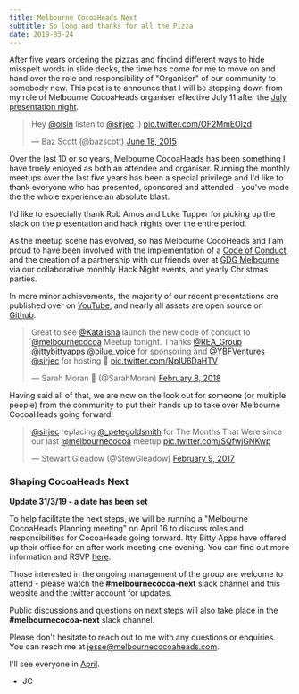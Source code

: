 ```yaml
---
title: Melbourne CocoaHeads Next
subtitle: So long and thanks for all the Pizza
date: 2019-03-24
---
```


After five years ordering the pizzas and findind different ways to hide misspelt words in slide decks, the time has come for me to move on and hand over the role and responsibility of "Organiser" of our community to somebody new. This post is to announce that I will be stepping down from my role of Melbourne CocoaHeads organiser effective July 11 after the [July presentation night](/events/meetup-2019-07-11).

<blockquote class="twitter-tweet" data-lang="en"><p lang="en" dir="ltr">Hey <a href="https://twitter.com/oisin?ref_src=twsrc%5Etfw">@oisin</a> listen to <a href="https://twitter.com/sirjec?ref_src=twsrc%5Etfw">@sirjec</a> :) <a href="http://t.co/OF2MmEOlzd">pic.twitter.com/OF2MmEOlzd</a></p>&mdash; Baz Scott (@bazscott) <a href="https://twitter.com/bazscott/status/611484756593655809?ref_src=twsrc%5Etfw">June 18, 2015</a></blockquote> <script async src="https://platform.twitter.com/widgets.js" charset="utf-8"></script>

Over the last 10 or so years, Melbourne CocoaHeads has been something I have truely enjoyed as both an attendee and organiser. Running the monthly meetups over the last five years has been a special privilege and I'd like to thank everyone who has presented, sponsored and attended - you've made the the whole experience an absolute blast.

I'd like to especially thank Rob Amos and Luke Tupper for picking up the slack on the presentation and hack nights over the entire period.

As the meetup scene has evolved, so has Melbourne CocoHeads and I am proud to have been involved with the implementation of a [Code of Conduct](/code-of-conduct), and the creation of a partnership with our friends over at [GDG Melbourne](https://www.gdgmelbourne.com) via our collaborative monthly Hack Night events, and yearly Christmas parties.

In more minor achievements, the majority of our recent presentations are published over on [YouTube](https://www.youtube.com/c/MelbourneCocoaHeads), and nearly all assets are open source on [Github](http://github.com/melbournecocoa/).

<blockquote class="twitter-tweet" data-lang="en"><p lang="en" dir="ltr">Great to see <a href="https://twitter.com/Katalisha?ref_src=twsrc%5Etfw">@Katalisha</a> launch the new code of conduct to <a href="https://twitter.com/melbournecocoa?ref_src=twsrc%5Etfw">@melbournecocoa</a> Meetup tonight. Thanks <a href="https://twitter.com/REA_Group?ref_src=twsrc%5Etfw">@REA_Group</a> <a href="https://twitter.com/ittybittyapps?ref_src=twsrc%5Etfw">@ittybittyapps</a> <a href="https://twitter.com/bilue_voice?ref_src=twsrc%5Etfw">@bilue_voice</a> for sponsoring and <a href="https://twitter.com/YBFVentures?ref_src=twsrc%5Etfw">@YBFVentures</a> <a href="https://twitter.com/sirjec?ref_src=twsrc%5Etfw">@sirjec</a> for hosting 🎯 <a href="https://t.co/NpIU6DaHTV">pic.twitter.com/NpIU6DaHTV</a></p>&mdash; Sarah Moran 👗 (@SarahMoran) <a href="https://twitter.com/SarahMoran/status/961518088041545728?ref_src=twsrc%5Etfw">February 8, 2018</a></blockquote> <script async src="https://platform.twitter.com/widgets.js" charset="utf-8"></script>

Having said all of that, we are now on the look out for someone (or multiple people) from the community to put their hands up to take over Melbourne CocoaHeads going forward.

<blockquote class="twitter-tweet" data-lang="en"><p lang="en" dir="ltr"><a href="https://twitter.com/sirjec?ref_src=twsrc%5Etfw">@sirjec</a> replacing <a href="https://twitter.com/_petegoldsmith?ref_src=twsrc%5Etfw">@_petegoldsmith</a> for The Months That Were since our last <a href="https://twitter.com/melbournecocoa?ref_src=twsrc%5Etfw">@melbournecocoa</a> meetup <a href="https://t.co/SQfwjGNKwp">pic.twitter.com/SQfwjGNKwp</a></p>&mdash; Stewart Gleadow (@StewGleadow) <a href="https://twitter.com/StewGleadow/status/829600718516400132?ref_src=twsrc%5Etfw">February 9, 2017</a></blockquote> <script async src="https://platform.twitter.com/widgets.js" charset="utf-8"></script>

### Shaping CocoaHeads Next

**Update 31/3/19 - a date has been set**

To help facilitate the next steps, we will be running a "Melbourne CocoaHeads Planning meeting" on April 16 to discuss roles and responsibilities for CocoaHeads going forward. Itty Bitty Apps have offered up their office for an after work meeting one evening. You can find out more information and RSVP [here](/events/planning-meeting-2019-04-16).

Those interested in the ongoing management of the group are welcome to attend - please watch the **#melbournecocoa-next** slack channel and this website and the twitter account for updates.

Public discussions and questions on next steps will also take place in the **#melbournecocoa-next** slack channel.

Please don't hesitate to reach out to me with any questions or enquiries. You can reach me at <jesse@melbournecocoaheads.com>.

I'll see everyone in [April](/events/meetup-2019-04-11).

- JC